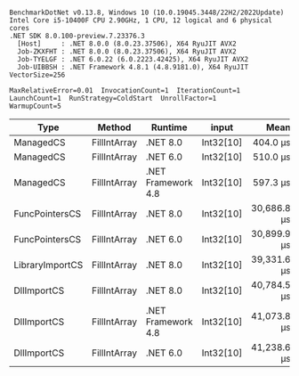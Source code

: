 ```

BenchmarkDotNet v0.13.8, Windows 10 (10.0.19045.3448/22H2/2022Update)
Intel Core i5-10400F CPU 2.90GHz, 1 CPU, 12 logical and 6 physical cores
.NET SDK 8.0.100-preview.7.23376.3
  [Host]     : .NET 8.0.0 (8.0.23.37506), X64 RyuJIT AVX2
  Job-ZKXFHT : .NET 8.0.0 (8.0.23.37506), X64 RyuJIT AVX2
  Job-TYELGF : .NET 6.0.22 (6.0.2223.42425), X64 RyuJIT AVX2
  Job-UIBBSH : .NET Framework 4.8.1 (4.8.9181.0), X64 RyuJIT VectorSize=256

MaxRelativeError=0.01  InvocationCount=1  IterationCount=1  
LaunchCount=1  RunStrategy=ColdStart  UnrollFactor=1  
WarmupCount=5  

```
| Type            | Method       | Runtime            | input     | Mean        | Error | Median      | Min         | Max         | Allocated |
|---------------- |------------- |------------------- |---------- |------------:|------:|------------:|------------:|------------:|----------:|
| ManagedCS       | FillIntArray | .NET 8.0           | Int32[10] |    404.0 μs |    NA |    404.0 μs |    404.0 μs |    404.0 μs |     400 B |
| ManagedCS       | FillIntArray | .NET 6.0           | Int32[10] |    510.0 μs |    NA |    510.0 μs |    510.0 μs |    510.0 μs |     640 B |
| ManagedCS       | FillIntArray | .NET Framework 4.8 | Int32[10] |    597.3 μs |    NA |    597.3 μs |    597.3 μs |    597.3 μs |         - |
| FuncPointersCS  | FillIntArray | .NET 8.0           | Int32[10] | 30,686.8 μs |    NA | 30,686.8 μs | 30,686.8 μs | 30,686.8 μs |     400 B |
| FuncPointersCS  | FillIntArray | .NET 6.0           | Int32[10] | 30,899.9 μs |    NA | 30,899.9 μs | 30,899.9 μs | 30,899.9 μs |     640 B |
| LibraryImportCS | FillIntArray | .NET 8.0           | Int32[10] | 39,331.6 μs |    NA | 39,331.6 μs | 39,331.6 μs | 39,331.6 μs |     400 B |
| DllImportCS     | FillIntArray | .NET 8.0           | Int32[10] | 40,784.5 μs |    NA | 40,784.5 μs | 40,784.5 μs | 40,784.5 μs |     400 B |
| DllImportCS     | FillIntArray | .NET Framework 4.8 | Int32[10] | 41,073.8 μs |    NA | 41,073.8 μs | 41,073.8 μs | 41,073.8 μs |         - |
| DllImportCS     | FillIntArray | .NET 6.0           | Int32[10] | 41,238.6 μs |    NA | 41,238.6 μs | 41,238.6 μs | 41,238.6 μs |     640 B |
